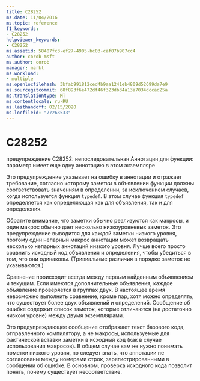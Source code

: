 ```yaml
---
title: C28252
ms.date: 11/04/2016
ms.topic: reference
f1_keywords:
- C28252
helpviewer_keywords:
- C28252
ms.assetid: 58407fc3-ef27-4905-bc03-caf07b907cc4
author: corob-msft
ms.author: corob
manager: markl
ms.workload:
- multiple
ms.openlocfilehash: 3bfab991812ced4b9aa1241eb4809d52699da7e9
ms.sourcegitcommit: 68f893f6e472df46f323db34a13a7034dccad25a
ms.translationtype: MT
ms.contentlocale: ru-RU
ms.lasthandoff: 02/15/2020
ms.locfileid: "77263533"
---
```

# <a name="c28252"></a>C28252
предупреждение C28252: непоследовательная Аннотация для функции: параметр имеет еще одну аннотацию в этом экземпляре

 Это предупреждение указывает на ошибку в аннотации и отражает требование, согласно которому заметки в объявлении функции должны соответствовать значениям в определении, за исключением случаев, когда используется функция `typedef`. В этом случае функция `typedef` определяется как определяющая как для объявления, так и для определения.

 Обратите внимание, что заметки обычно реализуются как макросы, и один макрос обычно дает несколько низкоуровневых заметок. Это предупреждение выводится для каждой заметки низкого уровня, поэтому один непарный макрос аннотации может возвращать несколько непарных аннотаций низкого уровня. Лучше всего просто сравнить исходный код объявления и определения, чтобы убедиться в том, что они одинаковы. (Тривиальные различия в порядке заметок не указываются.)

 Сравнение происходит всегда между первым найденным объявлением и текущим. Если имеются дополнительные объявления, каждое объявление проверяется в группах двух. В настоящее время невозможно выполнить сравнение, кроме пар, хотя можно определять, что существует более двух объявлений и определений.  Сообщение об ошибке содержит список заметок, которые отличаются (на достаточно низком уровне) между двумя экземплярами.

 Это предупреждающее сообщение отображает текст базового кода, отправленного компилятору, а не макросы, используемые для фактической вставки заметки в исходный код (как в случае использования макросов). В общем случае вам не нужно понимать пометки низкого уровня, но следует знать, что аннотации не согласованы между номерами строк, зарегистрированными в сообщении об ошибке. В основном, проверка исходного кода позволит понять, почему существует несоответствие.
